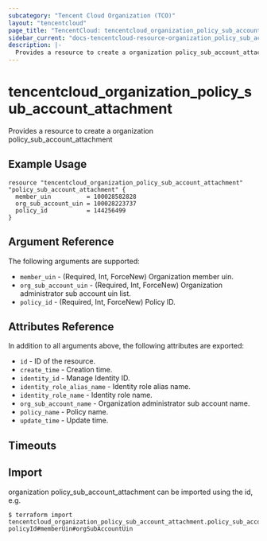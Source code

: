 ```yaml
---
subcategory: "Tencent Cloud Organization (TCO)"
layout: "tencentcloud"
page_title: "TencentCloud: tencentcloud_organization_policy_sub_account_attachment"
sidebar_current: "docs-tencentcloud-resource-organization_policy_sub_account_attachment"
description: |-
  Provides a resource to create a organization policy_sub_account_attachment
---
```


# tencentcloud_organization_policy_sub_account_attachment

Provides a resource to create a organization policy_sub_account_attachment

## Example Usage

```hcl
resource "tencentcloud_organization_policy_sub_account_attachment" "policy_sub_account_attachment" {
  member_uin          = 100028582828
  org_sub_account_uin = 100028223737
  policy_id           = 144256499
}
```

## Argument Reference

The following arguments are supported:

* `member_uin` - (Required, Int, ForceNew) Organization member uin.
* `org_sub_account_uin` - (Required, Int, ForceNew) Organization administrator sub account uin list.
* `policy_id` - (Required, Int, ForceNew) Policy ID.

## Attributes Reference

In addition to all arguments above, the following attributes are exported:

* `id` - ID of the resource.
* `create_time` - Creation time.
* `identity_id` - Manage Identity ID.
* `identity_role_alias_name` - Identity role alias name.
* `identity_role_name` - Identity role name.
* `org_sub_account_name` - Organization administrator sub account name.
* `policy_name` - Policy name.
* `update_time` - Update time.


## Timeouts

<no value>


## Import

organization policy_sub_account_attachment can be imported using the id, e.g.
```
$ terraform import tencentcloud_organization_policy_sub_account_attachment.policy_sub_account_attachment policyId#memberUin#orgSubAccountUin
```

